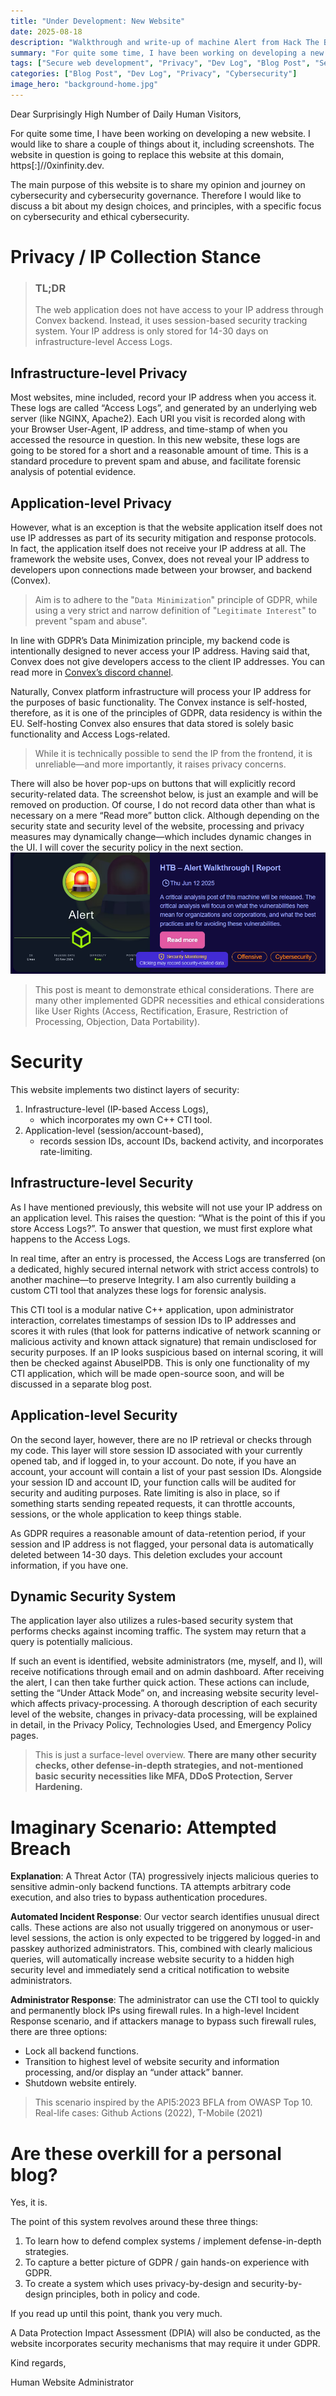 ```yaml
---
title: "Under Development: New Website"
date: 2025-08-18
description: "Walkthrough and write-up of machine Alert from Hack The Box"
summary: "For quite some time, I have been working on developing a new website. I would like to share a couple of things about it, including screenshots. The website in question is going to replace this website at this domain, https[:]//0xinfinity.dev."
tags: ["Secure web development", "Privacy", "Dev Log", "Blog Post", "Secure coding", "React", "React.ts", "javascript", "TS", "convex", "convex.dev"]
categories: ["Blog Post", "Dev Log", "Privacy", "Cybersecurity"]
image_hero: "background-home.jpg"
---
```

Dear Surprisingly High Number of Daily Human Visitors,

For quite some time, I have been working on developing a new website. I would like to share a couple of things about it, including screenshots. The website in question is going to replace this website at this domain, https[:]//0xinfinity.dev.

The main purpose of this website is to share my opinion and journey on cybersecurity and cybersecurity governance. Therefore I would like to discuss a bit about my design choices, and principles, with a specific focus on cybersecurity and ethical cybersecurity.
# Privacy / IP Collection Stance
> ### TL;DR 
> The web application does not have access to your IP address through Convex backend. Instead, it uses session-based security tracking system. Your IP address is only stored for 14-30 days on infrastructure-level Access Logs.
## Infrastructure-level Privacy
Most websites, mine included, record your IP address when you access it. These logs are called “Access Logs”, and generated by an underlying web server (like NGINX, Apache2). Each URI you visit is recorded along with your Browser User-Agent, IP address, and time-stamp of when you accessed the resource in question. In this new website, these logs are going to be stored for a short and a reasonable amount of time. This is a standard procedure to prevent spam and abuse, and facilitate forensic analysis of potential evidence.
## Application-level Privacy
However, what is an exception is that the website application itself does not use IP addresses as part of its security mitigation and response protocols. In fact, the application itself does not receive your IP address at all. The framework the website uses, Convex, does not reveal your IP address to developers upon connections made between your browser, and backend (Convex).
> Aim is to adhere to the "`Data Minimization`" principle of GDPR, while using a very strict and narrow definition of "`Legitimate Interest`" to prevent "spam and abuse".

In line with GDPR’s Data Minimization principle, my backend code is intentionally designed to never access your IP address. Having said that, Convex does not give developers access to the client IP addresses. You can read more in [Convex’s discord channel](https://discord.com/channels/1019350475847499849/1318722904430743552/1318725948031504485).

Naturally, Convex platform infrastructure will process your IP address for the purposes of basic functionality. The Convex instance is self-hosted, therefore, as it is one of the principles of GDPR, data residency is within the EU. Self-hosting Convex also ensures that data stored is solely basic functionality and Access Logs-related.
> While it is technically possible to send the IP from the frontend, it is unreliable—and more importantly, it raises privacy concerns.

There will also be hover pop-ups on buttons that will explicitly record security-related data. The screenshot below, is just an example and will be removed on production. Of course, I do not record data other than what is necessary on a mere “Read more” button click. Although depending on the security state and security level of the website, processing and privacy measures may dynamically change—which includes dynamic changes in the UI. I will cover the security policy in the next section.
![Demo image of a post entry.](demo-image-post-entry.png)

> This post is meant to demonstrate ethical considerations. There are many other implemented GDPR necessities and ethical considerations like User Rights (Access, Rectification, Erasure, Restriction of Processing, Objection, Data Portability).

# Security
This website implements two distinct layers of security:
1. Infrastructure-level (IP-based Access Logs),
    - which incorporates my own C++ CTI tool.
2. Application-level (session/account-based),
    - records session IDs, account IDs, backend activity, and incorporates rate-limiting.
## Infrastructure-level Security
As I have mentioned previously, this website will not use your IP address on an application level. This raises the question: “What is the point of this if you store Access Logs?”. To answer that question, we must first explore what happens to the Access Logs.

In real time, after an entry is processed, the Access Logs are transferred (on a dedicated, highly secured internal network with strict access controls) to another machine—to preserve Integrity. I am also currently building a custom CTI tool that analyzes these logs for forensic analysis.

This CTI tool is a modular native C++ application, upon administrator interaction, correlates timestamps of session IDs to IP addresses and scores it with rules (that look for patterns indicative of network scanning or malicious activity and known attack signature) that remain undisclosed for security purposes. If an IP looks suspicious based on internal scoring, it will then be checked against AbuseIPDB. This is only one functionality of my CTI application, which will be made open-source soon, and will be discussed in a separate blog post.
## Application-level Security
On the second layer, however, there are no IP retrieval or checks through my code. This layer will store session ID associated with your currently opened tab, and if logged in, to your account. Do note, if you have an account, your account will contain a list of your past session IDs. Alongside your session ID and account ID, your function calls will be audited for security and auditing purposes. Rate limiting is also in place, so if something starts sending repeated requests, it can throttle accounts, sessions, or the whole application to keep things stable.

As GDPR requires a reasonable amount of data-retention period, if your session and IP address is not flagged, your personal data is automatically deleted between 14-30 days. This deletion excludes your account information, if you have one.
## Dynamic Security System
The application layer also utilizes a rules-based security system that performs checks against incoming traffic. The system may return that a query is potentially malicious.

If such an event is identified, website administrators (me, myself, and I), will receive notifications through email and on admin dashboard. After receiving the alert, I can then take further quick action. These actions can include, setting the “Under Attack Mode” on, and increasing website security level-which affects privacy-processing. A thorough description of each security level of the website, changes in privacy-data processing, will be explained in detail, in the Privacy Policy, Technologies Used, and Emergency Policy pages.

> This is just a surface-level overview. **There are many other security checks, other defense-in-depth strategies, and not-mentioned basic security necessities like MFA, DDoS Protection, Server Hardening.**

# Imaginary Scenario: Attempted Breach
**Explanation**: A Threat Actor (TA) progressively injects malicious queries to sensitive admin-only backend functions. TA attempts arbitrary code execution, and also tries to bypass authentication procedures.

**Automated Incident Response**: Our vector search identifies unusual direct calls. These actions are also not usually triggered on anonymous or user-level sessions, the action is only expected to be triggered by logged-in and passkey authorized administrators. This, combined with clearly malicious queries, will automatically increase website security to a hidden high security level and immediately send a critical notification to website administrators.

**Administrator Response**: The administrator can use the CTI tool to quickly and permanently block IPs using firewall rules. In a high-level Incident Response scenario, and if attackers manage to bypass such firewall rules, there are three options:
- Lock all backend functions.
- Transition to highest level of website security and information processing, and/or display an “under attack” banner.
- Shutdown website entirely.

> This scenario inspired by the API5:2023 BFLA from OWASP Top 10.
> Real-life cases: Github Actions (2022), T-Mobile (2021)

# Are these overkill for a personal blog?
Yes, it is.

The point of this system revolves around these three things:
1. To learn how to defend complex systems / implement defense-in-depth strategies.
2. To capture a better picture of GDPR / gain hands-on experience with GDPR.
3. To create a system which uses privacy-by-design and security-by-design principles, both in policy and code.

If you read up until this point, thank you very much.

A Data Protection Impact Assessment (DPIA) will also be conducted, as the website incorporates security mechanisms that may require it under GDPR.

Kind regards,

Human Website Administrator 